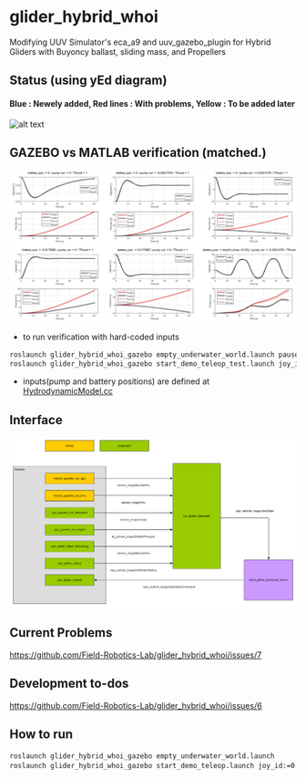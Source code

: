 # glider_hybrid_whoi
Modifying UUV Simulator's eca_a9 and uuv_gazebo_plugin for Hybrid Gliders with Buyoncy ballast, sliding mass, and Propellers

## Status (using yEd diagram)
#### Blue : Newely added,  Red lines : With problems,  Yellow : To be added later
![alt text](https://github.com/woensug-choi/glider_hybrid_whoi/blob/master/DevelopmentDiagram.png?raw=true)

## GAZEBO vs MATLAB verification (matched.)
![alt text](https://github.com/Field-Robotics-Lab/glider_hybrid_whoi/blob/master/CaseAll.PNG?raw=true)
- to run verification with hard-coded inputs
```bash
roslaunch glider_hybrid_whoi_gazebo empty_underwater_world.launch paused:=true
roslaunch glider_hybrid_whoi_gazebo start_demo_teleop_test.launch joy_id:=0
```
- inputs(pump and battery positions) are defined at [HydrodynamicModel.cc](https://github.com/Field-Robotics-Lab/glider_hybrid_whoi/blob/1ec945d94cb247c326ee1a9fbc3f55c1383ca161/hybrid_glider_gazebo_plugins/hybrid_glider_gazebo_plugins/src/HydrodynamicModel.cc#L436)

## Interface
![alt text](https://github.com/Field-Robotics-Lab/glider_hybrid_whoi/blob/master/uw_glider_interface.png?raw=true)

## Current Problems
https://github.com/Field-Robotics-Lab/glider_hybrid_whoi/issues/7

## Development to-dos
https://github.com/Field-Robotics-Lab/glider_hybrid_whoi/issues/6

## How to run
```bash
roslaunch glider_hybrid_whoi_gazebo empty_underwater_world.launch
roslaunch glider_hybrid_whoi_gazebo start_demo_teleop.launch joy_id:=0
```

